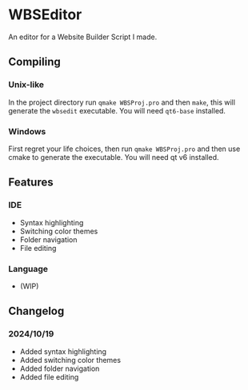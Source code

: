 # WBSEditor
An editor for a Website Builder Script I made.

## Compiling
### Unix-like
In the project directory run `qmake WBSProj.pro` and then `make`, this will generate the `wbsedit` executable. You will need `qt6-base` installed.
### Windows
First regret your life choices, then run `qmake WBSProj.pro` and then use cmake to generate the executable. You will need qt v6 installed.

## Features
### IDE
- Syntax highlighting
- Switching color themes
- Folder navigation
- File editing
### Language
- (WIP)

## Changelog
### 2024/10/19
- Added syntax highlighting
- Added switching color themes
- Added folder navigation
- Added file editing
